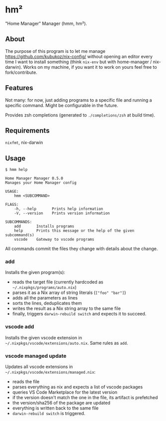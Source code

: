 # hm²

"Home Manager" Manager (hmm, hm²).

## About

The purpose of this program is to let me manage https://github.com/kubukoz/nix-config/ without opening an editor every time I want to install something (think `nix-env` but with home-manager / nix-darwin). Works on my machine, if you want it to work on yours feel free to fork/contribute.

## Features

Not many: for now, just adding programs to a specific file and running a specific command. Might be configurable in the future.

Provides zsh completions (generated to `./completions/zsh` at build time).

## Requirements

`nixfmt`, nix-darwin

## Usage

```shell
$ hmm help

Home Manager Manager 0.5.0
Manages your Home Manager config

USAGE:
    hmm <SUBCOMMAND>

FLAGS:
    -h, --help       Prints help information
    -V, --version    Prints version information

SUBCOMMANDS:
    add       Installs programs
    help      Prints this message or the help of the given subcommand(s)
    vscode    Gateway to vscode programs
```

All commands commit the files they change with details about the change.

### add

Installs the given program(s):

- reads the target file (currently hardcoded as `~/.nixpkgs/programs/auto.nix`)
- parses it as a Nix array of string literals (`["foo" "bar"]`)
- adds all the parameters as lines
- sorts the lines, deduplicates them
- writes the result as a Nix string array to the same file
- finally, triggers `darwin-rebuild switch` and expects it to succeed.

### vscode add

Installs the given vscode extension in `~/.nixpkgs/vscode/extensions/auto.nix`. Same rules as `add`.

### vscode managed update

Updates all vscode extensions in `~/.nixpkgs/vscode/extensions/managed.nix`:

- reads the file
- parses everything as nix and expects a list of vscode packages
- queries VS Code Marketplace for the latest version
- if the version doesn't match the one in the file, its artifact is prefetched
- the version/sha256 of the package are updated
- everything is written back to the same file
- `darwin-rebuild switch` is triggered.
